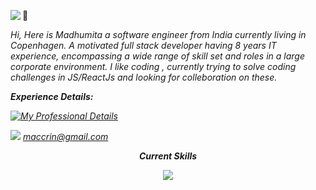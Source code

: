    
   <a href="https://www.codewars.com/users/maccrin" target="_blank"><img align="left" src="https://www.codewars.com/users/maccrin/badges/small" /></a> 
   
   
   
   👋 <p><em>Hi, Here is Madhumita a software engineer from India currently living in Copenhagen.
    A motivated full stack developer  having  8 years IT  experience, encompassing a wide range of skill set and roles in a large corporate environment.
    I like  coding , currently trying to solve coding challenges in JS/ReactJs and looking for colleboration on these.<em/><p/>
    
   
  
  
  
 
  
  
  
  <p><strong>Experience Details:</strong></p>
  
  [![My Professional Details](https://skillicons.dev/icons?i=linkedin&theme=light)](https://www.linkedin.com/in/webdevelopmentmadhumita/)
   
   
  
 
 
 <a href="mailto:maccrin@gmail.com"><img src="https://img.shields.io/badge/gmail-%23DD0031.svg?&style=for-the-badge&logo=gmail&logoColor=white"/></a>        [maccrin@gmail.com](mailto:maccrin@gmail.com)

    
                                                               
 <p align="center"><strong><em>Current Skills<strong/></em></p>                                                     
   <p align="center">
   <a href="https://skillicons.dev">
   <img src="https://skillicons.dev/icons?i=js,react,nodejs,html,c,cpp,mysql,postman&theme=light&perline=4" />
  </a>
</p>
    
 
   
   
   
   
 
   
  
   
  
  
